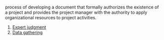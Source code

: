  process of developing a document that formally authorizes the existence of a project and provides the project manager with the authority to apply organizational
 resources to project activities.

1. [Expert judgment](https://github.com/harpreetsinghbajaj/blog/blob/master/management/PMP/PMBOK6/Tools%20&%20Techniques/Expert%20judgment/README.md#develop-project-charter)
2. [Data gathering](https://github.com/harpreetsinghbajaj/blog/blob/master/management/PMP/PMBOK6/Tools%20%26%20Techniques/Data%20gathering/README.md)
